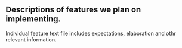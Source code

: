 ## Descriptions of features we plan on implementing.
Individual feature text file includes expectations, elaboration and othr relevant information.
